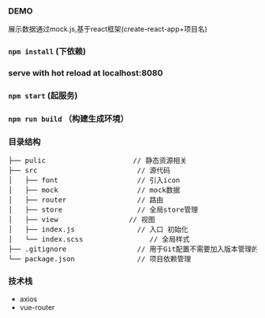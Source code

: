 ### DEMO
展示数据通过mock.js,基于react框架(create-react-app+项目名)

### `npm install` (下依赖)

### serve with hot reload at localhost:8080
### `npm start` (起服务)

### `npm run build` （构建生成环境）

### 目录结构

<pre>
├── pulic                     // 静态资源相关
├── src                        // 源代码
│   ├── font                   // 引入icon
│   ├── mock                   // mock数据
│   ├── router                 // 路由
│   ├── store                  // 全局store管理
│   ├── view                 // 视图
│   ├── index.js               // 入口 初始化
│   └── index.scss                // 全局样式
├── .gitignore                 // 用于Git配置不需要加入版本管理的文件
└── package.json               // 项目依赖管理
</pre>

### 技术栈

* axios
* vue-router

